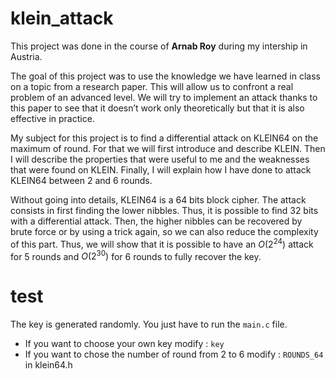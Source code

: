 # klein_attack

This project was done in the course of **Arnab Roy** during my intership in Austria.

The goal of this project was to use the knowledge we have learned in class on a topic from a
research paper. This will allow us to confront a real problem of an advanced level. We will try
to implement an attack thanks to this paper to see that it doesn’t work only theoretically but
that it is also effective in practice.

My subject for this project is to find a differential attack on KLEIN64 on the maximum of round.
For that we will first introduce and describe KLEIN. Then I will describe the properties that
were useful to me and the weaknesses that were found on KLEIN. Finally, I will explain how I
have done to attack KLEIN64 between 2 and 6 rounds.

Without going into details, KLEIN64 is a 64 bits block cipher. The attack consists in first finding
the lower nibbles. Thus, it is possible to find 32 bits with a differential attack. Then, the higher
nibbles can be recovered by brute force or by using a trick again, so we can also reduce the
complexity of this part. Thus, we will show that it is possible to have an $O(2^{24})$ attack for 5
rounds and $O(2^{30})$ for 6 rounds to fully recover the key.

# test

The key is generated randomly. You just have to run the `main.c` file.

* If you want to choose your own key modify : `key`
* If you want to chose the number of round from 2 to 6 modify : `ROUNDS_64` in klein64.h